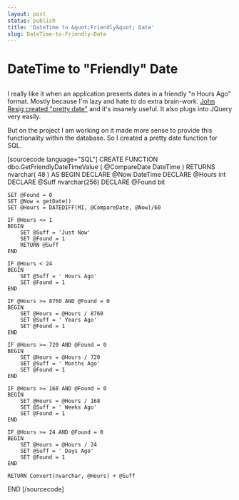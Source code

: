 ```yaml
---
layout: post
status: publish
title: 'DateTime to &quot;Friendly&quot; Date'
slug: DateTime-to-Friendly-Date
---
```

# DateTime to &quot;Friendly&quot; Date
## 

I really like it when an application presents dates in a friendly "n Hours Ago" format. Mostly because I'm lazy and hate to do extra brain-work. <a title="Pretty Date.js" href="http://ejohn.org/blog/javascript-pretty-date/" target="_blank">John Resig created "pretty date"</a> and it's insanely useful. It also plugs into JQuery very easily.

But on the project I am working on it made more sense to provide this functionality within the database. So I created a pretty date function for SQL.

[sourcecode language="SQL"]
CREATE FUNCTION dbo.GetFriendlyDateTimeValue
(
	@CompareDate DateTime
)
RETURNS nvarchar( 48 )
AS
BEGIN
	DECLARE @Now DateTime
	DECLARE @Hours int
	DECLARE @Suff nvarchar(256)
	DECLARE @Found bit

	SET @Found = 0
	SET @Now = getDate()
	SET @Hours = DATEDIFF(MI, @CompareDate, @Now)/60

	IF @Hours <= 1
	BEGIN
		SET @Suff = 'Just Now'
		SET @Found = 1
		RETURN @Suff
	END

	IF @Hours < 24
	BEGIN
		SET @Suff = ' Hours Ago'
		SET @Found = 1
	END

	IF @Hours >= 8760 AND @Found = 0
	BEGIN
		SET @Hours = @Hours / 8760
		SET @Suff = ' Years Ago'
		SET @Found = 1
	END

	IF @Hours >= 720 AND @Found = 0
	BEGIN
		SET @Hours = @Hours / 720
		SET @Suff = ' Months Ago'
		SET @Found = 1
	END

	IF @Hours >= 168 AND @Found = 0
	BEGIN
		SET @Hours = @Hours / 168
		SET @Suff = ' Weeks Ago'
		SET @Found = 1
	END

	IF @Hours >= 24 AND @Found = 0
	BEGIN
		SET @Hours = @Hours / 24
		SET @Suff = ' Days Ago'
		SET @Found = 1
	END

	RETURN Convert(nvarchar, @Hours) + @Suff

END
[/sourcecode] 